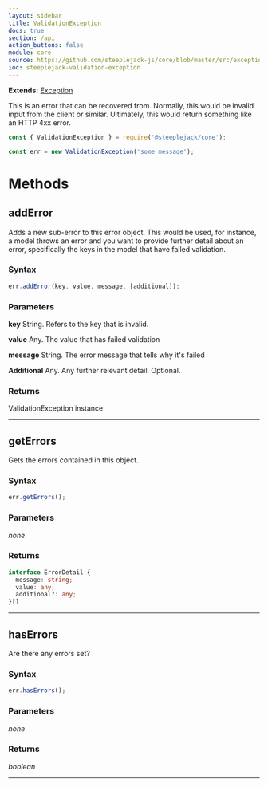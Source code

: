 ```yaml
---
layout: sidebar
title: ValidationException
docs: true
section: /api
action_buttons: false
module: core
source: https://github.com/steeplejack-js/core/blob/master/src/exception/validation/index.js
ioc: steeplejack-validation-exception
---
```


**Extends:** [Exception](../exception)

This is an error that can be recovered from.  Normally, this would be invalid input from the client or similar. 
Ultimately, this would return something like an HTTP 4xx error.

```javascript
const { ValidationException } = require('@steeplejack/core');

const err = new ValidationException('some message');
```

# Methods

## addError

Adds a new sub-error to this error object. This would be used, for instance, a model throws an error and you want to
provide further detail about an error, specifically the keys in the model that have failed validation.

### Syntax

```javascript
err.addError(key, value, message, [additional]);
```

### Parameters

**key**
  String. Refers to the key that is invalid.
  
**value**
  Any. The value that has failed validation
  
**message**
  String. The error message that tells why it's failed
  
**Additional**
  Any. Any further relevant detail. Optional. 

### Returns

ValidationException instance

---

## getErrors

Gets the errors contained in this object.

### Syntax

```javascript
err.getErrors();
```

### Parameters

_none_ 

### Returns

```typescript
interface ErrorDetail {
  message: string;
  value: any;
  additional?: any;
}[]
```

---

## hasErrors

Are there any errors set?

### Syntax

```javascript
err.hasErrors();
```

### Parameters

_none_ 

### Returns

_boolean_

---

